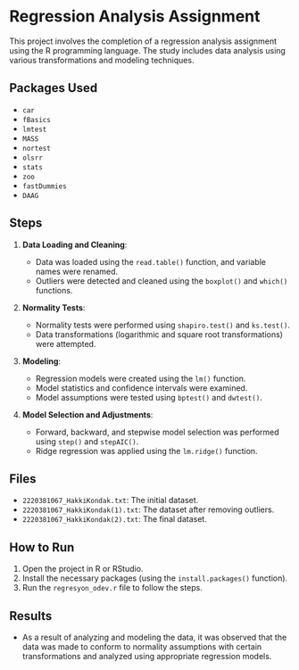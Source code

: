 # Regression Analysis Assignment

This project involves the completion of a regression analysis assignment using the R programming language. The study includes data analysis using various transformations and modeling techniques.

## Packages Used
- `car`
- `fBasics`
- `lmtest`
- `MASS`
- `nortest`
- `olsrr`
- `stats`
- `zoo`
- `fastDummies`
- `DAAG`

## Steps

1. **Data Loading and Cleaning**:
   - Data was loaded using the `read.table()` function, and variable names were renamed.
   - Outliers were detected and cleaned using the `boxplot()` and `which()` functions.

2. **Normality Tests**:
   - Normality tests were performed using `shapiro.test()` and `ks.test()`.
   - Data transformations (logarithmic and square root transformations) were attempted.

3. **Modeling**:
   - Regression models were created using the `lm()` function.
   - Model statistics and confidence intervals were examined.
   - Model assumptions were tested using `bptest()` and `dwtest()`.

4. **Model Selection and Adjustments**:
   - Forward, backward, and stepwise model selection was performed using `step()` and `stepAIC()`.
   - Ridge regression was applied using the `lm.ridge()` function.

## Files
- `2220381067_HakkiKondak.txt`: The initial dataset.
- `2220381067_HakkiKondak(1).txt`: The dataset after removing outliers.
- `2220381067_HakkiKondak(2).txt`: The final dataset.

## How to Run
1. Open the project in R or RStudio.
2. Install the necessary packages (using the `install.packages()` function).
3. Run the `regresyon_odev.r` file to follow the steps.

## Results
- As a result of analyzing and modeling the data, it was observed that the data was made to conform to normality assumptions with certain transformations and analyzed using appropriate regression models.
